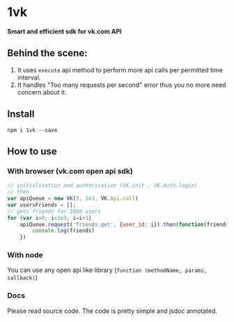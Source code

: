 # 1vk
**Smart and efficient sdk for vk.com API**
## Behind the scene:
1. It uses `execute` api method to perform more api calls per permitted time interval.
2. It handles "Too many requests per second" error thus you no more need concern about it.


## Install
`` npm i 1vk --save ``

## How to use
### With browser (vk.com open api sdk)

```javascript
// initialization and authorisation (VK.init , VK.Auth.login)
// then
var apiQueue = new VK(3, 1e3, VK.Api.call)
var usersFriends = [];
// gets friends for 1000 users
for (var i=0; i<1e3; i=i+1)
    apiQueue.request('friends.get', {user_id: i}).then(function(friends) {
        console.log(friends)
    })
```

### With node
You can use any open api like library (`function (methodName, params, callback)`)

### Docs
Please read source code. The code is pretty simple and jsdoc annotated.


